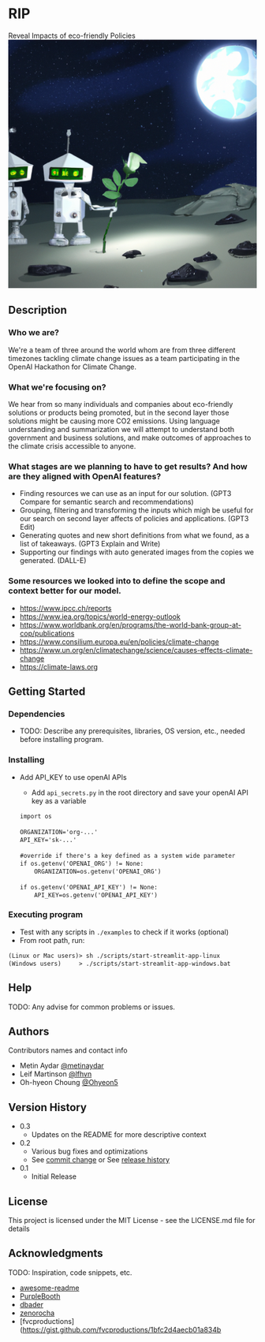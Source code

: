 # RIP
Reveal Impacts of eco-friendly Policies
![Alt text](figs/default_img.png?raw=true)

## Description

### Who we are?

We're a team of three around the world whom are from three different timezones tackling climate change issues as a team participating in the OpenAI Hackathon for Climate Change.


### What we're focusing on?

We hear from so many individuals and companies about eco-friendly solutions or products being promoted, but in the second layer those solutions might be causing more CO2 emissions. Using language understanding and summarization we will attempt to understand both government and business solutions, and make outcomes of approaches to the climate crisis accessible to anyone.


### What stages are we planning to have to get results? And how are they aligned with OpenAI features?

* Finding resources we can use as an input for our solution. (GPT3 Compare for semantic search and recommendations)
* Grouping, filtering and transforming the inputs which migh be useful for our search on second layer affects of policies and applications. (GPT3 Edit)
* Generating quotes and new short definitions from what we found, as a list of takeaways. (GPT3 Explain and Write)
* Supporting our findings with auto generated images from the copies we generated. (DALL-E)


### Some resources we looked into to define the scope and context better for our model.

* https://www.ipcc.ch/reports
* https://www.iea.org/topics/world-energy-outlook
* https://www.worldbank.org/en/programs/the-world-bank-group-at-cop/publications
* https://www.consilium.europa.eu/en/policies/climate-change
* https://www.un.org/en/climatechange/science/causes-effects-climate-change
* https://climate-laws.org



## Getting Started

### Dependencies

* TODO: Describe any prerequisites, libraries, OS version, etc., needed before installing program.

### Installing

* Add API_KEY to use openAI APIs

    * Add `api_secrets.py` in the root directory and save your openAI API key as a variable
    ```    
    import os

    ORGANIZATION='org-...'
    API_KEY='sk-...'

    #override if there's a key defined as a system wide parameter
    if os.getenv('OPENAI_ORG') != None:
        ORGANIZATION=os.getenv('OPENAI_ORG')
        
    if os.getenv('OPENAI_API_KEY') != None:
        API_KEY=os.getenv('OPENAI_API_KEY')
    ```

### Executing program

* Test with any scripts in `./examples` to check if it works (optional)
* From root path, run: 
```
(Linux or Mac users)> sh ./scripts/start-streamlit-app-linux
(Windows users)     > ./scripts/start-streamlit-app-windows.bat
```


## Help

TODO: Any advise for common problems or issues.


## Authors

Contributors names and contact info

* Metin Aydar [@metinaydar](https://github.com/metinaydar)
* Leif Martinson [@lfhvn](https://github.com/lfhvn)
* Oh-hyeon Choung [@Ohyeon5](https://github.com/Ohyeon5)


## Version History

* 0.3
    * Updates on the README for more descriptive context
* 0.2
    * Various bug fixes and optimizations
    * See [commit change]() or See [release history]()
* 0.1
    * Initial Release


## License

This project is licensed under the MIT License - see the LICENSE.md file for details


## Acknowledgments
TODO: Inspiration, code snippets, etc.
* [awesome-readme](https://github.com/matiassingers/awesome-readme)
* [PurpleBooth](https://gist.github.com/PurpleBooth/109311bb0361f32d87a2)
* [dbader](https://github.com/dbader/readme-template)
* [zenorocha](https://gist.github.com/zenorocha/4526327)
* [fvcproductions](https://gist.github.com/fvcproductions/1bfc2d4aecb01a834b
